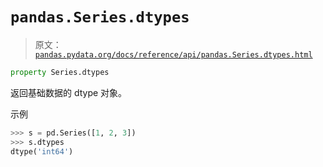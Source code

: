 # `pandas.Series.dtypes`

> 原文：[`pandas.pydata.org/docs/reference/api/pandas.Series.dtypes.html`](https://pandas.pydata.org/docs/reference/api/pandas.Series.dtypes.html)

```py
property Series.dtypes
```

返回基础数据的 dtype 对象。

示例

```py
>>> s = pd.Series([1, 2, 3])
>>> s.dtypes
dtype('int64') 
```
